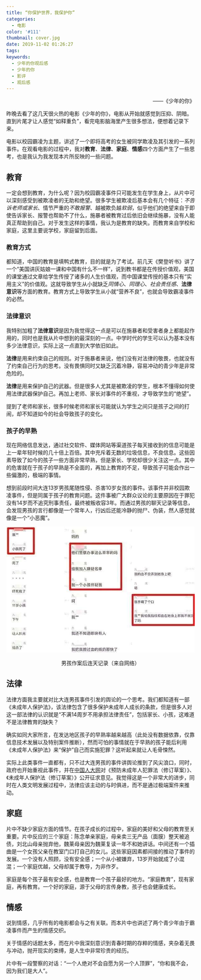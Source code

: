 ```yaml
---
title: “你保护世界，我保护你”
categories:
  - 电影
color: '#111'
thumbnail: cover.jpg
date: 2019-11-02 01:26:27
tags:
keywords:
  - 少年的你观后感
  - 少年的你
  - 影评
  - 观后感
---
```



<p style="text-align: right">——《少年的你》</p>

<!-- more -->

昨晚去看了这几天很火热的电影《少年的你》，电影从开始就感觉到压抑、阴暗。直到片尾才让人感觉“如释重负”，看完电影脑海里产生很多想法，便想着记录下来。

电影以校园霸凌为主题，讲述了一个即将高考的女生被同学欺凌及其引发的一系列事件。在观看电影的过程中，我对**教育**、**法律**、**家庭**、**情感**四个方面产生了一些思考，也是我认为我发现本片所反映的一些问题。

## 教育

一定会想到教育，为什么呢？因为校园霸凌事件只可能发生在学生身上，从片中可以深刻感受到被欺凌者的无助和绝望。很多学生被欺凌后基本会有几个特征：*不告诉老师或家长*、情节严重的*不敢报警*、越被欺负越*软弱*，似乎他们的绝望来自于即使告诉家长、报警也帮助不了什么，施暴者被教育过后依旧会继续施暴，没有人能真正帮助到自己。对于发生这样的事情，我认为是教育的缺失。而教育来自学校和家庭，这里主要说学校，家庭留到后面。

### 教育方式

都知道，中国的教育是填鸭式教育，目的就是为了考试。前几天《樊登听书》讲了一个“美国讲灰姑娘一课和中国有什么不一样”，说到教书都是在传授价值观，美国的课堂通过文章给学生传授了诸多的人生价值观，而中国课堂传授的基本只有“实用主义”的价值观。这就导致学生从小就缺乏*同情心*、*同理心*、*社会责任感*、**法律意识**等方面的教育。教育方式上导致学生从小就“营养不良”，也就会导致霸凌事件的必然。

### 法律意识

我特别加粗了**法律意识**是因为我觉得这一点是可以在施暴者和受害者身上都能起作用的，同时也是我从片中想到的最深刻的一点。中学时代的学生可以认为基本没有多少法律意识，实际上这一点直到大学依旧如此。

**法律**是用来约束自己的规则。对于施暴者来说，他们没有对法律的敬畏，也就没有了约束自己行为的思考。没有畏惧同时又缺乏沉着冷静，容易冲动的青少年是非常危险的。

**法律**是用来保护自己的武器。但是很多人尤其是被欺凌的学生，根本不懂得如何使用法律武器保护自己。再加上老师、家长对事件的不重视，才导致学生的“绝望”。

提到了老师和家长，很多时候老师和家长可能就认为学生之间只是孩子之间的打闹，却不知道如今的社会导致孩子的变化。

### 孩子的早熟

现在网络信息发达，通过社交软件、媒体网站等渠道孩子每天接收到的信息可能是上一辈年轻时候的几十倍上百倍。其中充斥着无数的垃圾信息，不良信息。这些因素导致了如今的孩子一些方面非常早熟，但是家长、学校却很少关注这一点。其中的危害就在于孩子的早熟是不全面的，再加上教育的不足，导致孩子可能会作出一些偏激的，极端的事情。

想到前段时间大连13岁男孩尾随性侵、杀害10岁女孩的事件。该事件并非校园欺凌事件，但是同属于孩子的教育问题。这件事被广大群众议论的主要原因在于罪犯没有14岁而不追究刑事责任，最终被叛收容3年。而通过男孩的聊天记录等信息，会发现男孩的言行都像是一个常年人，行凶后还能冷静的抛尸、伪装，然人感觉就像是一个“小恶魔”。

![图片来自网络](./1.jpg)

<center>男孩作案后连天记录（来自网络）</center>

## 法律

法律方面我主要就对比大连男孩事件引发的舆论的一个思考。我们都知道有一部《未成年人保护法》，该法律包含了很多保护未成年人成长的条款，但是很多人对这一部法律的认识就是“不满14周岁不用承担法律责任”，包括家长、小孩，这难道不是法律教育的缺失？

确实如同大家所言，在发达地区孩子的早熟率越来越高（此处没有数据依靠，仅靠信息技术发展以及特别案件推断），然而可怕的事情就在于早熟的孩子能后利用《未成年人保护法》来“保护”自己而实施犯罪？这听起来就让人毛骨悚然。

实际上此类事件一直都有，只不过大连男孩的事件讲舆论推到了风尖浪口，同时，政府也开始重视此事件，并在[中国人大网](http://www.npc.gov.cn/npc/c8176/flcazqyj.shtml)对《预防未成年人犯罪法（修订草案）》、《未成年人保护法（修订草案）》公开征求意见。我觉得这是一个非常大的进步，同时在人类文明发展过程中，法律应该主动的与时俱进，而不是通过极端案件来推动。

## 家庭

片中不缺少家庭方面的情节。在孩子成长的过程中，家庭的美好和父母的教育至关重要。片中反应的三个家庭：陈念单亲家庭，母亲卖三无产品（面膜）整天被追债，刘北山母亲抛弃他，魏莱母亲因为魏莱复读一年不和她讲话。中间还有一个插曲是一个女孩父亲在教室门口打自己的女儿。这些家庭因素都间接的推动了事件的发展。一个没有人照顾，没有安全感；一个从小被嫌弃，13岁开始就成了小混混；一个家庭优越，父母却属于教导，为非作歹。

家庭是每个孩子最有安全感，也是教育一个孩子最好的地方。“家庭教育”，现有家庭，再有教育。一个好的家庭，源于父母的言传身教，孩子也会健康成长。

## 情感

说到情感，几乎所有的电影都会与之有关联。而本片中也讲述了两个青少年由于霸凌事件而产生的情感交织。

关于情感的话题太多，而在片中我深刻意识到青春时期的存粹的情感，夹杂着无畏与冲动，抛开现实的束缚，是人生中非常珍贵的经历。

片中有一段警察的对话：“一个人绝对不会自愿为另一个人顶罪”，“你和我不会，因为我们是大人”。
